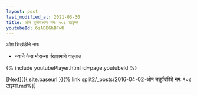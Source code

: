 ```yaml
---
layout: post
last_modified_at: 2021-03-30
title: ओम दुर्जयआय नमः १०८ टाइम्स
youtubeId: 6sADBGhBFwU
---
```

 
 
 ओम शिखंडीने नमः  
 
 -  ज्याचे केस मोराच्या पंखाप्रमाणे वाहतात 
 
  
 
  
 
 
 
 
 
 


{% include youtubePlayer.html id=page.youtubeId %}
 
[Next]({{ site.baseurl }}{% link  split2/_posts/2016-04-02-ओम चतुर्वेदविडे नमः १०८ टाइम्स.md%})
 

